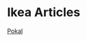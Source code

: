 # Ikea Articles

[Pokal](https://www.ikea.com/ru/ru/p/pokal-pokal-stakan-prozrachnoe-steklo-10372090/#content)
